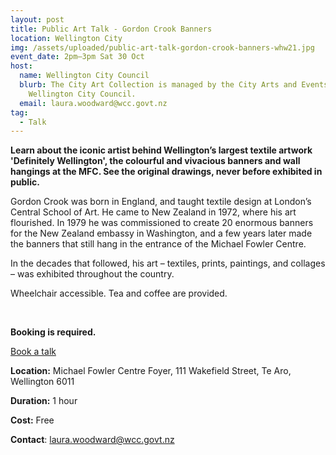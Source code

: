 ```yaml
---
layout: post
title: Public Art Talk - Gordon Crook Banners
location: Wellington City
img: /assets/uploaded/public-art-talk-gordon-crook-banners-whw21.jpg
event_date: 2pm–3pm Sat 30 Oct
host:
  name: Wellington City Council
  blurb: The City Art Collection is managed by the City Arts and Events Team at
    Wellington City Council.
  email: laura.woodward@wcc.govt.nz
tag:
  - Talk
---
```

**Learn about the iconic artist behind Wellington’s largest textile artwork 'Definitely Wellington', the colourful and vivacious banners and wall hangings at the MFC. See the original drawings, never before exhibited in public.** 

Gordon Crook was born in England, and taught textile design at London’s Central School of Art. He came to New Zealand in 1972, where his art flourished. In 1979 he was commissioned to create 20 enormous banners for the New Zealand embassy in Washington, and a few years later made the banners that still hang in the entrance of the Michael Fowler Centre. 

In the decades that followed, his art – textiles, prints, paintings, and collages – was exhibited throughout the country.

Wheelchair accessible. Tea and coffee are provided.

<br>

**Booking is required.**

<a href="https://wellingtonheritageweek.co.nz/event/public-art-talk-gordon-crook-banners/" class="button">Book a talk</a>

**Location:** Michael Fowler Centre Foyer, 111 Wakefield Street, Te Aro, Wellington 6011

**Duration:** 1 hour

**Cost:** Free

**Contact**: [laura.woodward@wcc.govt.nz](mailto:laura.woodward@wcc.govt.nz)